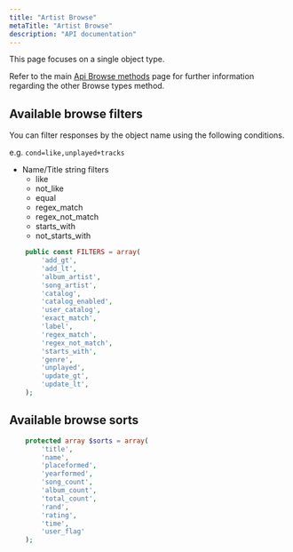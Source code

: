 ```yaml
---
title: "Artist Browse"
metaTitle: "Artist Browse"
description: "API documentation"
---
```


This page focuses on a single object type.

Refer to the main [Api Browse methods](https://ampache.org/api/api-browse) page for further information regarding the other Browse types method.

## Available browse filters

You can filter responses by the object name using the following conditions.

e.g. `cond=like,unplayed+tracks`

* Name/Title string filters
  * like
  * not_like
  * equal
  * regex_match
  * regex_not_match
  * starts_with
  * not_starts_with

```PHP
    public const FILTERS = array(
        'add_gt',
        'add_lt',
        'album_artist',
        'song_artist',
        'catalog',
        'catalog_enabled',
        'user_catalog',
        'exact_match',
        'label',
        'regex_match',
        'regex_not_match',
        'starts_with',
        'genre',
        'unplayed',
        'update_gt',
        'update_lt',
    );
```

## Available browse sorts

```PHP
    protected array $sorts = array(
        'title',
        'name',
        'placeformed',
        'yearformed',
        'song_count',
        'album_count',
        'total_count',
        'rand',
        'rating',
        'time',
        'user_flag'
    );
```
